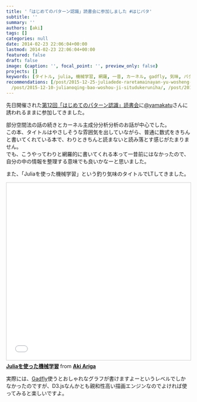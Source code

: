 ```yaml
---
title: '「はじめてのパターン認識」読書会に参加しました #はじパタ'
subtitle: ''
summary: ''
authors: [aki]
tags: []
categories: null
date: 2014-02-23 22:06:04+00:00
lastmod: 2014-02-23 22:06:04+00:00
featured: false
draft: false
image: {caption: '', focal_point: '', preview_only: false}
projects: []
keywords: [タイトル, julia, 機械学習, 網羅, 一昔, カーネル, gadfly, 気味, パターン認識, 釣り]
recommendations: [/post/2015-12-25-juliadede-raretamainayan-yu-wosheng-rishang-gerufang-fa-number-juliaac/,
  /post/2015-12-10-julianoqing-bao-woshou-ji-situdukeruniha/, /post/2014-12-13-number-japanr-dehua-ti-datuta-detasaienteisutoyang-cheng-du-ben-rhuo-yong-bian-tong-cheng-juliaru-men-ben-wodu-mimasita-number-juliaac/]
---
```

先日開催された[第12回「はじめてのパターン認識」読書会](http://connpass.com/event/5157/)に[@yamakatu](https://twitter.com/yamakatu)さんに誘われるままに参加してきました。

部分空間法の話の続きとカーネル主成分分析分析のお話が中心でした。  
この本、タイトルはやさしそうな雰囲気を出していながら、普通に数式をきちんと書いてくれている本で、わりときちんと読まないと読み落とす感じがたまりません。  
でも、こうやってわりと網羅的に書いてくれる本って一昔前にはなかったので、自分の中の情報を整理する意味でも良いかなーと思いました。

また、「Juliaを使った機械学習」という釣り気味のタイトルでLTしてきました。  
  
<iframe src="//www.slideshare.net/slideshow/embed_code/key/id5bCJ0TGlgji6" width="595" height="485" frameborder="0" marginwidth="0" marginheight="0" scrolling="no" style="border:1px solid #CCC; border-width:1px; margin-bottom:5px; max-width: 100%;" allowfullscreen> </iframe> <div style="margin-bottom:5px"> <strong> <a href="//www.slideshare.net/chezou/hajipata-julia" title="Juliaを使った機械学習" target="_blank">Juliaを使った機械学習</a> </strong> from <strong><a href="//www.slideshare.net/chezou" target="_blank">Aki Ariga</a></strong> </div>
  
実際には、[Gadfly](https://github.com/dcjones/Gadfly.jl)使うとおしゃれなグラフが書けますよーというレベルでしかなかったのですが、D3.jsなんかとも親和性高い描画エンジンなのでよければ使ってみると楽しいですよ。


